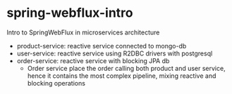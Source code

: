 # spring-webflux-intro

Intro to SpringWebFlux in microservices architecture

* product-service: reactive service connected to mongo-db
* user-service: reactive service using R2DBC drivers with postgresql
* order-service: reactive service with blocking JPA db
    * Order service place the order calling both product and user service, hence it contains the most complex pipeline,
      mixing reactive and blocking operations
